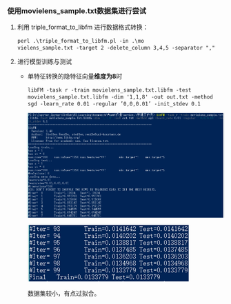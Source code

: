 ### 使用movielens_sample.txt数据集进行尝试

1. 利用 triple_format_to_libfm 进行数据格式转换：

   ```
   perl .\triple_format_to_libfm.pl -in .\mo
   vielens_sample.txt -target 2 -delete_column 3,4,5 -separator ","
   ```

    

2. 进行模型训练与测试

   * 单特征转换的隐特征向量**维度为8**时

     ```
     libFM -task r -train movielens_sample.txt.libfm -test movielens_sample.txt.libfm -dim '1,1,8' -out out.txt -method sgd -learn_rate 0.01 -regular ’0,0,0.01’ -init_stdev 0.1
     ```

     ![image-20201212180339307](作业截图与说明.assets/image-20201212180339307.png)

     ![image-20201212180354730](作业截图与说明.assets/image-20201212180354730.png)

     

     数据集较小，有点过拟合。
